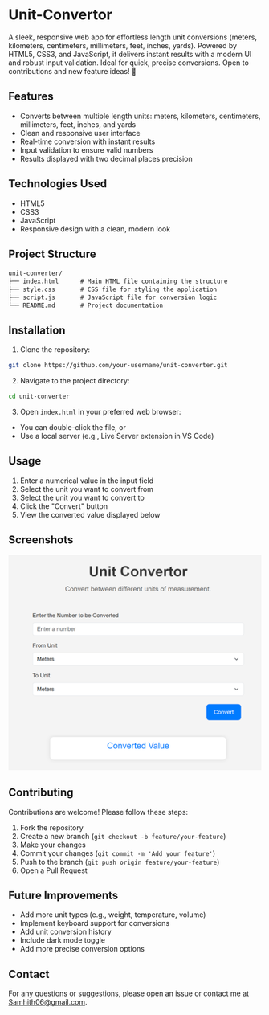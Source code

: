 # Unit-Convertor
A sleek, responsive web app for effortless length unit conversions (meters, kilometers, centimeters, millimeters, feet, inches, yards). Powered by HTML5, CSS3, and JavaScript, it delivers instant results with a modern UI and robust input validation. Ideal for quick, precise conversions. Open to contributions and new feature ideas! 🚀

## Features

- Converts between multiple length units: meters, kilometers, centimeters, millimeters, feet, inches, and yards
- Clean and responsive user interface
- Real-time conversion with instant results
- Input validation to ensure valid numbers
- Results displayed with two decimal places precision

## Technologies Used

- HTML5
- CSS3
- JavaScript
- Responsive design with a clean, modern look

## Project Structure

```
unit-converter/
├── index.html      # Main HTML file containing the structure
├── style.css       # CSS file for styling the application
├── script.js       # JavaScript file for conversion logic
└── README.md       # Project documentation
```

## Installation

1. Clone the repository:
```bash
git clone https://github.com/your-username/unit-converter.git
```

2. Navigate to the project directory:
```bash
cd unit-converter
```

3. Open `index.html` in your preferred web browser:
- You can double-click the file, or
- Use a local server (e.g., Live Server extension in VS Code)

## Usage

1. Enter a numerical value in the input field
2. Select the unit you want to convert from
3. Select the unit you want to convert to
4. Click the "Convert" button
5. View the converted value displayed below

## Screenshots

![App Screenshot](image.png)

## Contributing

Contributions are welcome! Please follow these steps:

1. Fork the repository
2. Create a new branch (`git checkout -b feature/your-feature`)
3. Make your changes
4. Commit your changes (`git commit -m 'Add your feature'`)
5. Push to the branch (`git push origin feature/your-feature`)
6. Open a Pull Request


## Future Improvements

- Add more unit types (e.g., weight, temperature, volume)
- Implement keyboard support for conversions
- Add unit conversion history
- Include dark mode toggle
- Add more precise conversion options

## Contact

For any questions or suggestions, please open an issue or contact me at Samhith06@gmail.com.
